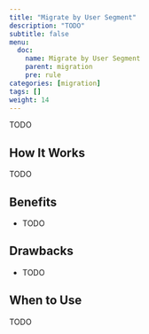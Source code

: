```yaml
---
title: "Migrate by User Segment"
description: "TODO"
subtitle: false
menu:
  doc:
    name: Migrate by User Segment
    parent: migration
    pre: rule
categories: [migration]
tags: []
weight: 14
---
```


TODO

## How It Works

TODO

## Benefits

- TODO

## Drawbacks

- TODO

## When to Use

TODO
